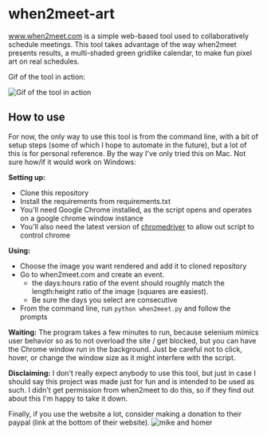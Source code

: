 # when2meet-art

www.when2meet.com is a simple web-based tool used to collaboratively schedule meetings. This tool takes advantage of the way when2meet presents results, a multi-shaded green gridlike calendar, to make fun pixel art on real schedules.


Gif of the tool in action:

![Gif of the tool in action](https://media.giphy.com/media/ZZScL3dNZOi3EZrogb/giphy.gif)



## How to use
For now, the only way to use this tool is from the command line, with a bit of setup steps (some of which I hope to automate in the future), but a lot of this is for personal reference. By the way I've only tried this on Mac. Not sure how/if it would work on Windows:

**Setting up:**
- Clone this repository
- Install the requirements from requirements.txt
- You'll need Google Chrome installed, as the script opens and operates on a google chrome window instance
- You'll also need the latest version of [chromedriver](https://chromedriver.chromium.org/) to allow out script to control chrome

**Using:**
- Choose the image you want rendered and add it to cloned repository
- Go to when2meet.com and create an event. 
	- the days:hours ratio of the event should roughly match the length:height ratio of the image (squares are easiest). 
	- Be sure the days you select are consecutive 
- From the command line, run `python when2meet.py` and follow the prompts

**Waiting:**
The program takes a few minutes to run, because selenium mimics user behavior so as to not overload the site / get blocked, but you can have the Chrome window run in the background. Just be careful not to click, hover, or change the window size as it might interfere with the script.

**Disclaiming:**
I don't really expect anybody to use this tool, but just in case I should say this project was made just for fun and is intended to be used as such. I didn't get permission from when2meet to do this, so if they find out about this I'm happy to take it down.

Finally, if you use the website a lot, consider making a donation to their paypal (link at the bottom of their website).
![mike and homer](https://i.imgur.com/XryMC38.png)





